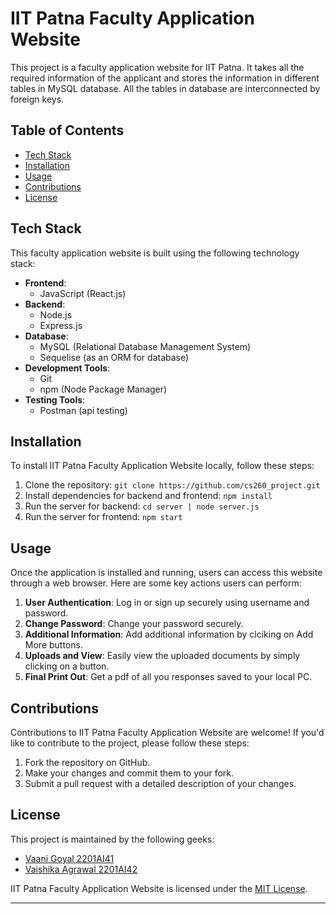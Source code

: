 # IIT Patna Faculty Application Website

This project is a faculty application website for IIT Patna. It takes all the required information of the applicant and stores the information in different tables in MySQL database. All the tables in database are interconnected by foreign keys.

## Table of Contents

- [Tech Stack](#tech-stack)
- [Installation](#installation)
- [Usage](#usage)
- [Contributions](#contributions)
- [License](#license)

## Tech Stack

This faculty application website is built using the following technology stack:

- **Frontend**:
  - JavaScript (React.js)
- **Backend**:
  - Node.js
  - Express.js
- **Database**:
  - MySQL (Relational Database Management System)
  - Sequelise (as an ORM for database)
- **Development Tools**:
  - Git
  - npm (Node Package Manager)
- **Testing Tools**:
  - Postman (api testing)

## Installation

To install IIT Patna Faculty Application Website locally, follow these steps:

1. Clone the repository: `git clone https://github.com/cs260_project.git`
2. Install dependencies for backend and frontend: `npm install` 
3. Run the server for backend: `cd server | node server.js`
4. Run the server for frontend: `npm start`


## Usage

Once the application is installed and running, users can access this website through a web browser. Here are some key actions users can perform:

1. **User Authentication**: Log in or sign up securely using username and password.
2. **Change Password**: Change your password securely.
3. **Additional Information**: Add additional information by clciking on Add More buttons.
4. **Uploads and View**: Easily view the uploaded documents by simply clicking on a button.
5. **Final Print Out**: Get a pdf of all you responses saved to your local PC.
   


## Contributions

Contributions to IIT Patna Faculty Application Website are welcome! If you'd like to contribute to the project, please follow these steps:

1. Fork the repository on GitHub.
2. Make your changes and commit them to your fork.
3. Submit a pull request with a detailed description of your changes.

## License

This project is maintained by the following geeks:

- [Vaani Goyal 2201AI41](https://github.com/VaaniGoyal)
- [Vaishika Agrawal 2201AI42](https://github.com/Vaishika05)


IIT Patna Faculty Application Website is licensed under the [MIT License](LICENSE).

---
